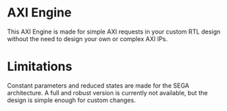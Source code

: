 # AXI Engine
This AXI Engine is made for simple AXI requests in your custom RTL design without the need to design your own or complex AXI IPs.
# Limitations
Constant parameters and reduced states are made for the SEGA architecture. A full and robust version is currently not available, but the design is simple enough for custom changes.
